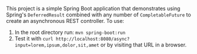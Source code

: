 This project is a simple Spring Boot application that demonstrates using Spring's `DeferredResult` combined with
any number of `CompletableFuture` to create an asynchronous REST controller. To use:

1. In the root directory run: `mvn spring-boot:run`
2. Test it with `curl http://localhost:8080/async?input=lorem,ipsum,dolor,sit,amet` or by visiting that URL in a browser.